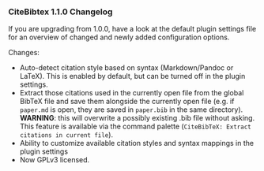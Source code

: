 
### CiteBibtex 1.1.0 Changelog

If you are upgrading from 1.0.0, have a look at the default plugin settings file for an overview of changed and newly added configuration options.

Changes:

* Auto-detect citation style based on syntax (Markdown/Pandoc or LaTeX). This is enabled by default, but can be turned off in the plugin settings.
* Extract those citations used in the currently open file from the global BibTeX file and save them alongside the currently open file (e.g. if `paper.md` is open, they are saved in `paper.bib` in the same directory). __WARNING__: this will overwrite a possibly existing .bib file without asking. This feature is available via the command palette (`CiteBibTeX: Extract citations in current file`).
* Ability to customize available citation styles and syntax mappings in the plugin settings
* Now GPLv3 licensed.
